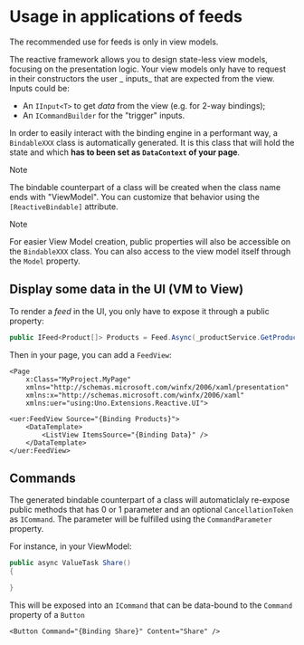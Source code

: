 # Usage in applications of feeds

The recommended use for feeds is only in view models.

The reactive framework allows you to design state-less view models, focusing on the presentation logic. 
Your view models only have to request in their constructors the user _ inputs_ that are expected from the view. Inputs could be:
* An `IInput<T>` to get _data_ from the view (e.g. for 2-way bindings);
* An `ICommandBuilder` for the "trigger" inputs.

In order to easily interact with the binding engine in a performant way, a `BindableXXX` class is automatically generated. It is this class that will hold the state and which **has to been set as `DataContext` of your page**.

> [!NOTE]
> The bindable counterpart of a class will be created when the class name ends with "ViewModel".
> You can customize that behavior using the `[ReactiveBindable]` attribute.

> [!NOTE]
> For easier View Model creation, public properties will also be accessible on the `BindableXXX` class. 
> You can also access to the view model itself through the `Model` property.

## Display some data in the UI (VM to View)

To render a _feed_ in the UI, you only have to expose it through a public property:
```csharp
public IFeed<Product[]> Products = Feed.Async(_productService.GetProducts);
```

Then in your page, you can add a `FeedView`:
```xaml
<Page 
	x:Class="MyProject.MyPage"
	xmlns="http://schemas.microsoft.com/winfx/2006/xaml/presentation"
	xmlns:x="http://schemas.microsoft.com/winfx/2006/xaml"
	xmlns:uer="using:Uno.Extensions.Reactive.UI">

<uer:FeedView Source="{Binding Products}">
	<DataTemplate>
		<ListView ItemsSource="{Binding Data}" />
	</DataTemplate>
</uer:FeedView>
```

## Commands
The generated bindable counterpart of a class will automaticlaly re-expose public methods that has 0 or 1 parameter and an optional `CancellationToken` as `ICommand`.
The parameter will be fulfilled using the `CommandParameter` property.

For instance, in your ViewModel:

```csharp
public async ValueTask Share() 
{

}
```

This will be exposed into an `ICommand` that can be data-bound to the `Command` property of a `Button`

```xaml
<Button Command="{Binding Share}" Content="Share" />
```
